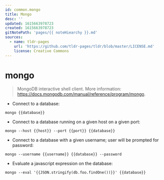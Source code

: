 ```yaml
---
id: common.mongo
title: Mongo
desc: ''
updated: 1615663978723
created: 1615663978723
gitNotePath: 'pages/{{ noteHiearchy }}.md'
sources:
  - name: tldr-pages
    url: 'https://github.com/tldr-pages/tldr/blob/master/LICENSE.md'
    license: Creative Commons
---
```

# mongo

> MongoDB interactive shell client.
> More information: <https://docs.mongodb.com/manual/reference/program/mongo>.

- Connect to a database:

`mongo {{database}}`

- Connect to a database running on a given host on a given port:

`mongo --host {{host}} --port {{port}} {{database}}`

- Connect to a database with a given username; user will be prompted for password:

`mongo --username {{username}} {{database}} --password`

- Evaluate a javascript expression on the database:

`mongo --eval '{{JSON.stringify(db.foo.findOne())}}' {{database}}`


